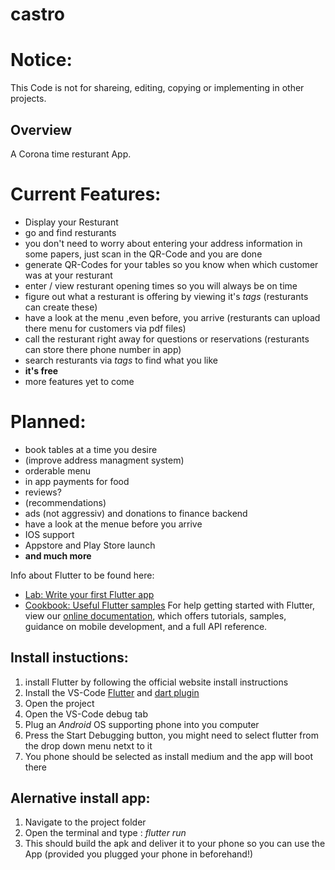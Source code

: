 # castro

# Notice: 
This Code is not for shareing, editing, copying or implementing in other projects.

## Overview 
A Corona time resturant App.

# Current Features:
 - Display your Resturant
 - go and find resturants
 - you don't need to worry about entering your address information in some papers, just scan in the QR-Code and you are done
 - generate QR-Codes for your tables so you know when which customer was at your resturant
 - enter / view resturant opening times so you will always be on time
 - figure out what a resturant is offering by viewing it's *tags* (resturants can create these)
 - have a look at the menu ,even before, you arrive (resturants can upload there menu for customers via pdf files)
 - call the resturant right away for questions or reservations (resturants can store there phone number in app)
 - search resturants via *tags* to find what you like
 - **it's free**
 - more features yet to come
 
# Planned:
 - book tables at a time you desire
 - (improve address managment system)
 - orderable menu
 - in app payments for food
 - reviews?
 - (recommendations)
 - ads (not aggressiv) and donations to finance backend
 - have a look at the menue before you arrive
 - IOS support
 - Appstore and Play Store launch
 - **and much more**
 
Info about Flutter to be found here:
- [Lab: Write your first Flutter app](https://flutter.dev/docs/get-started/codelab)
- [Cookbook: Useful Flutter samples](https://flutter.dev/docs/cookbook)
For help getting started with Flutter, view our
[online documentation](https://flutter.dev/docs), which offers tutorials,
samples, guidance on mobile development, and a full API reference.

## Install instuctions:
1. install Flutter by following the official website install instructions
2. Install the VS-Code [Flutter](https://marketplace.visualstudio.com/items?itemName=Dart-Code.flutter) and [dart plugin](https://marketplace.visualstudio.com/items?itemName=Dart-Code.dart-code)
3. Open the project
4. Open the VS-Code debug tab
5. Plug an *Android* OS supporting phone into you computer  
6. Press the Start Debugging button, you might need to select flutter from the drop down menu netxt to it
7. You phone should be selected as install medium and the app will boot there

## Alernative install app:
1. Navigate to the project folder
2. Open the terminal and type : _flutter run_
3. This should build the apk and deliver it to your phone so you can use the App (provided you plugged your phone in beforehand!)
